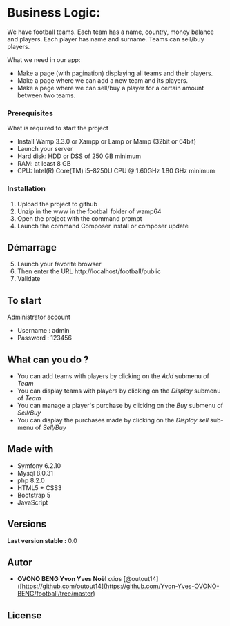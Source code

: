 # Business Logic:

We have football teams. Each team has a name, country, money balance and players.
Each player has name and surname.
Teams can sell/buy players.

What we need in our app:
- Make a page (with pagination) displaying all teams and their players.
- Make a page where we can add a new team and its players.
- Make a page where we can sell/buy a player for a certain amount between two teams.

### Prerequisites

What is required to start the project

- Install Wamp 3.3.0 or Xampp or Lamp or Mamp (32bit or 64bit)
- Launch your server
- Hard disk: HDD or DSS of 250 GB minimum
- RAM: at least 8 GB
- CPU: Intel(R) Core(TM) i5-8250U CPU @ 1.60GHz 1.80 GHz minimum

### Installation

1) Upload the project to github
2) Unzip in the www in the football folder of wamp64
3) Open the project with the command prompt
4) Launch the command Composer install or composer update

## Démarrage

5) Launch your favorite browser
6) Then enter the URL http://localhost/football/public
7) Validate

## To start

Administrator account
- Username : admin
- Password : 123456

## What can you do ?
- You can add teams with players by clicking on the *Add* submenu of *Team*
- You can display teams with players by clicking on the *Display* submenu of *Team*
- You can manage a player's purchase by clicking on the *Buy* submenu of *Sell/Buy*
- You can display the purchases made by clicking on the *Display sell* sub-menu of *Sell/Buy*

## Made with

- Symfony 6.2.10
- Mysql 8.0.31
- php 8.2.0
- HTML5 + CSS3
- Bootstrap 5
- JavaScript

## Versions
**Last version stable :** 0.0

## Autor

* **OVONO BENG Yvon Yves Noël** _alias_ [@outout14]([https://github.com/outout14](https://github.com/Yvon-Yves-OVONO-BENG/football/tree/master)

## License
